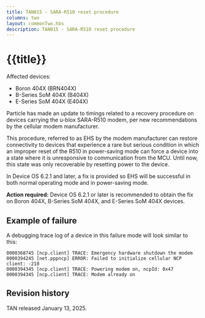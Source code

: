 ```yaml
---
title: TAN015 - SARA-R510 reset procedure
columns: two
layout: commonTwo.hbs
description: TAN015 - SARA-R510 reset procedure
---
```


# {{title}}

Affected devices:

- Boron 404X (BRN404X)
- B-Series SoM 404X (B404X)
- E-Series SoM 404X (E404X)

Particle has made an update to timings related to a recovery procedure on devices carrying the u-blox SARA-R510 modem, per new recommendations by the cellular modem manufacturer. 

This procedure, referred to as EHS by the modem manufacturer can restore connectivity to devices that experience a rare but serious condition in which an improper reset of the R510 in power-saving mode can force a device into a state where it is unresponsive to communication from the MCU. Until now, this state was only recoverable by resetting power to the device.

In Device OS 6.2.1 and later, a fix is provided so EHS will be successful in both normal operating mode and in power-saving mode.

**Action required:** Device OS 6.2.1 or later is recommended to obtain the fix on Boron 404X, B-Series SoM 404X, and E-Series SoM 404X devices.

## Example of failure

A debugging trace log of a device in this failure mode will look similar to this:

```
0000368745 [ncp.client] TRACE: Emergency hardware shutdown the modem 
0000394245 [net.pppncp] ERROR: Failed to initialize cellular NCP client: -210 
0000394345 [ncp.client] TRACE: Powering modem on, ncpId: 0x47 
0000394345 [ncp.client] TRACE: Modem already on
```

## Revision history

TAN released January 13, 2025.
